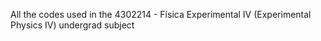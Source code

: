 All the codes used in the 4302214 - Física Experimental IV (Experimental Physics IV) undergrad subject
